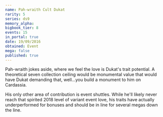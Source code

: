 ```yaml
---
name: Pah-wraith Cult Dukat
rarity: 5
series: ds9
memory_alpha:
bigbook_tier: 8
events: 15
in_portal: true
date: 19/09/2016
obtained: Event
mega: false
published: true
---
```


Pah-wraith jokes aside, where we feel the love is Dukat's trait potential. A theoretical seven collection ceiling would be monumental value that would have Dukat demanding that, well...you build a monument to him on Cardassia. 

His only other area of contribution is event shuttles. While he'll likely never reach that spirited 2018 level of variant event love, his traits have actually underperformed for bonuses and should be in line for several megas down the line.
